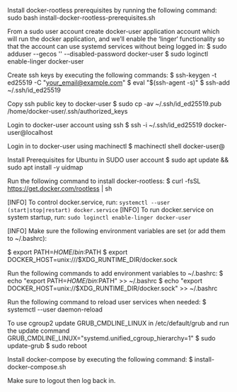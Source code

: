 Install docker-rootless prerequisites by running the following command:
sudo bash install-docker-rootless-prerequisites.sh

From a sudo user account create docker-user application account which will run the docker application, 
and we’ll enable the ‘linger‘ functionality so that the account can use systemd services without being logged in:
$ sudo adduser --gecos '' --disabled-password docker-user
$ sudo loginctl enable-linger docker-user

Create ssh keys by executing the following commands:
$ ssh-keygen -t ed25519 -C "your_email@example.com"
$ eval "$(ssh-agent -s)"
$ ssh-add ~/.ssh/id_ed25519

Copy ssh public key to docker-user
$ sudo cp -av ~/.ssh/id_ed25519.pub /home/docker-user/.ssh/authorized_keys

Login to docker-user account using ssh
$ ssh -i ~/.ssh/id_ed25519 docker-user@localhost

Login in to docker-user using machinectl
$ machinectl shell docker-user@

Install Prerequisites for Ubuntu in SUDO user account
$ sudo apt update && \
  sudo apt install -y uidmap

Run the following command to install docker-rootless:
$ curl -fsSL https://get.docker.com/rootless | sh

[INFO] To control docker.service, run: 
`systemctl --user (start|stop|restart) docker.service`
[INFO] To run docker.service on system startup, run: 
`sudo loginctl enable-linger docker-user`

[INFO] Make sure the following environment variables are set (or add them to ~/.bashrc):

$ export PATH=$HOME/bin:$PATH
$ export DOCKER_HOST=unix:///$XDG_RUNTIME_DIR/docker.sock

Run the following commands to add environment variables to ~/.bashrc:
$ echo "export PATH=$HOME/bin:$PATH" >> ~/.bashrc
$ echo "export DOCKER_HOST=unix://$XDG_RUNTIME_DIR/docker.sock" >> ~/.bashrc

Run the following command to reload user services when needed:
$ systemctl --user daemon-reload

To use cgroup2 update GRUB_CMDLINE_LINUX in /etc/default/grub and run the update command
GRUB_CMDLINE_LINUX="systemd.unified_cgroup_hierarchy=1"
$ sudo update-grub
$ sudo reboot

Install docker-compose by executing the following command:
$ install-docker-compose.sh

Make sure to logout then log back in.

